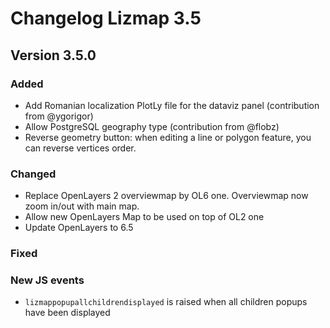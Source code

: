 # Changelog Lizmap 3.5

## Version 3.5.0

### Added

- Add Romanian localization PlotLy file for the dataviz panel (contribution from @ygorigor)
- Allow PostgreSQL geography type (contribution from @flobz)
- Reverse geometry button: when editing a line or polygon feature, you can reverse vertices order.

### Changed

- Replace OpenLayers 2 overviewmap by OL6 one. Overviewmap now zoom in/out with main map.
- Allow new OpenLayers Map to be used on top of OL2 one
- Update OpenLayers to 6.5

### Fixed

### New JS events

- `lizmappopupallchildrendisplayed` is raised when all children popups have been displayed
